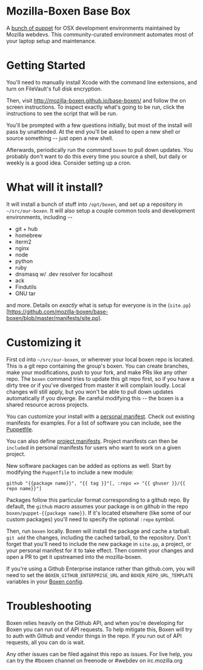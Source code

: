 # Mozilla-Boxen Base Box

A [bunch of puppet](http://boxen.github.com/) for OSX development environments maintained by Mozilla webdevs. This community-curated environment automates most of your laptop setup and maintenance.

# Getting Started

You'll need to manually install Xcode with the command line extensions, and turn on FileVault's full disk encryption.

Then, visit http://mozilla-boxen.github.io/base-boxen/ and follow the on screen instructions. To inspect exactly what's going to be run, click the instructions to see the script that will be run.

You'll be prompted with a few questions initially, but most of the install will pass by unattended. At the end you'll be asked to open a new shell or source something -- just open a new shell.

Afterwards, periodically run the command `boxen` to pull down updates. You probably don't want to do this every time you source a shell, but daily or weekly is a good idea. Consider setting up a cron.

# What will it install?

It will install a bunch of stuff into `/opt/boxen`, and set up a repository in `~/src/our-boxen`. It will also setup a couple common tools and development environments, including --

* git + hub
* homebrew
* iterm2
* nginx
* node
* python
* ruby
* dnsmasq w/ .dev resolver for localhost
* ack
* Findutils
* GNU tar

and more. Details on _exactly_ what is setup for everyone is in the (`site.pp`)[https://github.com/mozilla-boxen/base-boxen/blob/master/manifests/site.pp].

# Customizing it

First cd into `~/src/our-boxen`, or wherever your local boxen repo is located. This is a git repo containing the group's boxen. You can create branches, make your modifications, push to your fork, and make PRs like any other repo. The `boxen` command tries to update this git repo first, so if you have a dirty tree or if you've diverged from master it will complain loudly. Local changes will still apply, but you won't be able to pull down updates automatically if you diverge. Be careful modifying this -- the boxen is a shared resource across projects.

You can customize your install with a [personal manifest](https://github.com/mozilla-boxen/base-boxen/tree/master/modules/people). Check out existing manifests for examples. For a list of software you can include, see the [Puppetfile](https://github.com/mozilla-boxen/base-boxen/blob/master/Puppetfile#L39).

You can also define [project manifests](https://github.com/mozilla-boxen/base-boxen/tree/master/modules/projects). Project manifests can then be `include`d in personal manifests for users who want to work on a given project.

New software packages can be added as options as well. Start by modifying the `Puppetfile` to include a new module:

```
github "{{package name}}", "{{ tag }}"[, :repo => "{{ ghuser }}/{{ repo name}}"]
```

Packages follow this particular format corresponding to a github repo. By default, the `github` macro assumes your package is on github in the repo `boxen/puppet-{{package name}}`. If it's located elsewhere (like some of our custom packages) you'll need to specify the optional `:repo` symbol.

Then, run `boxen` locally. Boxen will install the package and cache a tarball. `git add` the changes, including the cached tarball, to the repository. Don't forget that you'll need to include the new package in `site.pp`, a project, or your personal manifest for it to take effect. Then commit your changes and open a PR to get it upstreamed into the mozilla-boxen.

If you're using a Github Enterprise instance rather than github.com,
you will need to set the `BOXEN_GITHUB_ENTERPRISE_URL` and
`BOXEN_REPO_URL_TEMPLATE` variables in your
[Boxen config](config/boxen.rb).

# Troubleshooting

Boxen relies heavily on the Github API, and when you're developing for Boxen you can run out of API requests. To help mitigate this, Boxen will try to auth with Github and vendor things in the repo. If you run out of API requests, all you can do is wait.

Any other issues can be filed against this repo as issues. For live help, you can try the #boxen channel on freenode or #webdev on irc.mozilla.org
